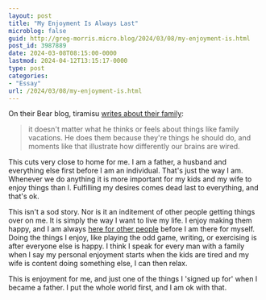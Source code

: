 ```yaml
---
layout: post
title: "My Enjoyment Is Always Last"
microblog: false
guid: http://greg-morris.micro.blog/2024/03/08/my-enjoyment-is.html
post_id: 3987889
date: 2024-03-08T08:15:00-0000
lastmod: 2024-04-12T13:15:17-0000
type: post
categories:
- "Essay"
url: /2024/03/08/my-enjoyment-is.html
---
```

On their Bear blog, tiramisu [writes about their family](https://tiramisu.bearblog.dev/cup-runneth/):

> it doesn't matter what he thinks or feels about things like family vacations. He does them because they're things he should do, and moments like that illustrate how differently our brains are wired.

This cuts very close to home for me. I am a father, a husband and everything else first before I am an individual. That's just the way I am. Whenever we do anything it is more important for my kids and my wife to enjoy things than I. Fulfilling my desires comes dead last to everything, and that's ok.

This isn't a sod story. Nor is it an inditement of other people getting things over on me. It is simply the way I want to live my life. I enjoy making them happy, and I am always [here for other people](/2023/02/03/im-here-for.html) before I am there for myself. Doing the things I enjoy, like playing the odd game, writing, or exercising is after everyone else is happy. I think I speak for every man with a family when I say my personal enjoyment starts when the kids are tired and my wife is content doing something else, I can then relax.

This is enjoyment for me, and just one of the things I 'signed up for' when I became a father. I put the whole world first, and I am ok with that. 
